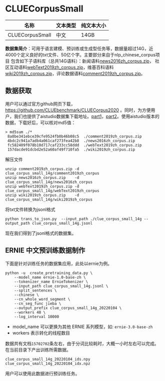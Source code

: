 # CLUECorpusSmall

| 名称 | 文本类型 | 纯文本大小 |
|-|-|-|
| CLUECorpusSmall| 中文 | 14GB |

**数据集简介**：可用于语言建模、预训练或生成型任务等，数据量超过14G，近4000个定义良好的txt文件、50亿个字。主要部分来自于nlp_chinese_corpus项目
包含如下子语料库（总共14G语料）：新闻语料[news2016zh_corpus.zip](https://bj.bcebos.com/v1/ai-studio-online/6bac09db4e6d4857b6d680d34447457490cb2dbdd8b8462ea1780a407f38e12b?responseContentDisposition=attachment%3B%20filename%3Dnews2016zh_corpus.zip)， 社区互动语料[webText2019zh_corpus.zip](https://bj.bcebos.com/v1/ai-studio-online/83da03f7b4974871a52348b41c16c7e3b34a26d5ca644f558df8435be4de51c3?responseContentDisposition=attachment%3B%20filename%3DwebText2019zh_corpus.zip)，维基百科语料[wiki2019zh_corpus.zip](https://bj.bcebos.com/v1/ai-studio-online/d7a166408d8b4ffdaf4de9cfca09f6ee1e2340260f26440a92f78134d068b28f?responseContentDisposition=attachment%3B%20filename%3Dwiki2019zh_corpus.zip)，评论数据语料[comment2019zh_corpus.zip](https://bj.bcebos.com/v1/ai-studio-online/b66ddd445735408383c42322850ac4bb82faf9cc611447c2affb925443de7a6d?responseContentDisposition=attachment%3B%20filename%3Dcomment2019zh_corpus.zip)。

## 数据获取

用户可以通过官方github网页下载，https://github.com/CLUEbenchmark/CLUECorpus2020 。同时，为方便用户，我们也提供了aistudio数据集下载地址。[part1](https://aistudio.baidu.com/aistudio/datasetdetail/60598)，[part2](https://aistudio.baidu.com/aistudio/datasetdetail/124357)。使用aistudio版本的数据，下载好后，可以核对md5值：
```shell
> md5sum ./*
 8a8be341ebce39cfe9524fb0b46b08c5  ./comment2019zh_corpus.zip
 4bdc2c941a7adb4a061caf273fea42b8  ./news2016zh_corpus.zip
 fc582409f078b10d717caf233cc58ddd  ./webText2019zh_corpus.zip
 157dacde91dcbd2e52a60af49f710fa5  ./wiki2019zh_corpus.zip
```
解压文件
```shell
unzip comment2019zh_corpus.zip -d  clue_corpus_small_14g/comment2019zh_corpus
unzip news2016zh_corpus.zip    -d  clue_corpus_small_14g/news2016zh_corpus
unzip webText2019zh_corpus.zip -d  clue_corpus_small_14g/webText2019zh_corpus
unzip wiki2019zh_corpus.zip    -d  clue_corpus_small_14g/wiki2019zh_corpus
```
将txt文件转换为jsonl格式
```
python trans_to_json.py  --input_path ./clue_corpus_small_14g --output_path clue_corpus_small_14g.jsonl
```
现在我们得到了jsonl格式的数据集。

## ERNIE 中文预训练数据制作

下面是针对训练任务的数据集应用，此处以ernie为例。

```
python -u  create_pretraining_data.py \
    --model_name ernie-1.0-base-zh \
    --tokenizer_name ErnieTokenizer \
    --input_path clue_corpus_small_14g.jsonl \
    --split_sentences \
    --chinese \
    --cn_whole_word_segment \
    --cn_seg_func jieba \
    --output_prefix clue_corpus_small_14g_20220104 \
    --workers 48 \
    --log_interval 10000
```

- model_name 可以更换为其他 ERNIE 系列模型，如: `ernie-3.0-base-zh`
- workers 表示转化的线程数目

数据共有文档`15702702`条左右，由于分词比较耗时，大概一小时左右可以完成。在当前目录下产出训练所需数据。
```
clue_corpus_small_14g_20220104_ids.npy
clue_corpus_small_14g_20220104_idx.npz
```
用户可以使用此数据进行预训练任务。
